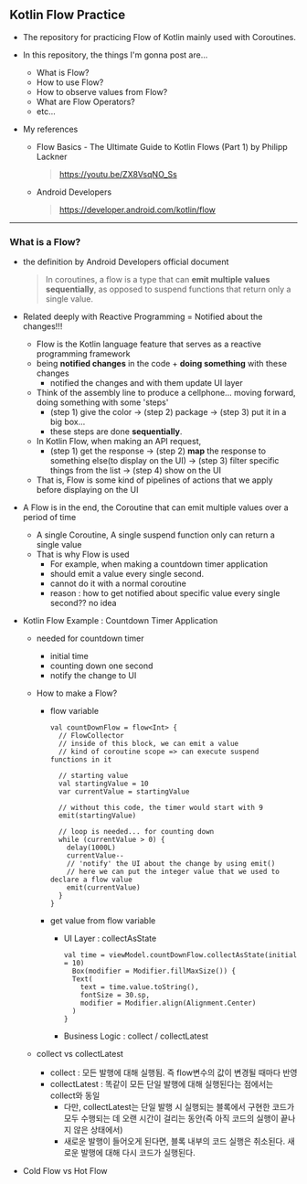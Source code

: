 ## Kotlin Flow Practice

* The repository for practicing Flow of Kotlin mainly used with Coroutines.

* In this repository, the things I'm gonna post are...
  * What is Flow?
  * How to use Flow?
  * How to observe values from Flow?
  * What are Flow Operators?
  * etc...

* My references
  * Flow Basics - The Ultimate Guide to Kotlin Flows (Part 1) by Philipp Lackner
    > https://youtu.be/ZX8VsqNO_Ss
  * Android Developers
    > https://developer.android.com/kotlin/flow

---

### What is a Flow?
* the definition by Android Developers official document
  > In coroutines, a flow is a type that can **emit multiple values sequentially**, as opposed to suspend functions that return only a single value.
  
* Related deeply with Reactive Programming = Notified about the changes!!!
  * Flow is the Kotlin language feature that serves as a reactive programming framework
  * being **notified changes** in the code + **doing something** with these changes
    * notified the changes and with them update UI layer
  * Think of the assembly line to produce a cellphone... moving forward, doing something with some 'steps'
    * (step 1) give the color -> (step 2) package -> (step 3) put it in a big box...
    * these steps are done **sequentially**.
  * In Kotlin Flow, when making an API request,
    * (step 1) get the response -> (step 2) **map** the response to something else(to display on the UI) -> (step 3) filter specific things from the list -> (step 4) show on the UI
  * That is, Flow is some kind of pipelines of actions that we apply before displaying on the UI

* A Flow is in the end, the Coroutine that can emit multiple values over a period of time
  * A single Coroutine, A single suspend function only can return a single value
  * That is why Flow is used
    * For example, when making a countdown timer application
    * should emit a value every single second.
    * cannot do it with a normal coroutine
    * reason : how to get notified about specific value every single second?? no idea
    
* Kotlin Flow Example : Countdown Timer Application
  * needed for countdown timer
    * initial time
    * counting down one second
    * notify the change to UI
    
  * How to make a Flow?
    * flow variable

          val countDownFlow = flow<Int> {
            // FlowCollector
            // inside of this block, we can emit a value
            // kind of coroutine scope => can execute suspend functions in it
      
            // starting value
            val startingValue = 10
            var currentValue = startingValue
      
            // without this code, the timer would start with 9
            emit(startingValue)
      
            // loop is needed... for counting down
            while (currentValue > 0) {
              delay(1000L)
              currentValue--
              // 'notify' the UI about the change by using emit()
              // here we can put the integer value that we used to declare a flow value
              emit(currentValue)
            }
          }
  
    * get value from flow variable
    
      * UI Layer : collectAsState

            val time = viewModel.countDownFlow.collectAsState(initial = 10)
              Box(modifier = Modifier.fillMaxSize()) {
              Text(
                text = time.value.toString(),
                fontSize = 30.sp,
                modifier = Modifier.align(Alignment.Center)
              )
            }

      * Business Logic : collect / collectLatest


  * collect vs collectLatest
    * collect : 모든 발행에 대해 실행됨. 즉 flow변수의 값이 변경될 때마다 반영
    * collectLatest : 똑같이 모든 단일 발행에 대해 실행된다는 점에서는 collect와 동일
      * 다만, collectLatest는 단일 발행 시 실행되는 블록에서 구현한 코드가 모두 수행되는 데 오랜 시간이 걸리는 동안(즉 아직 코드의 실행이 끝나지 않은 상태에서)
      * 새로운 발행이 들어오게 된다면, 블록 내부의 코드 실행은 취소된다. 새로운 발행에 대해 다시 코드가 실행된다.

* Cold Flow vs Hot Flow